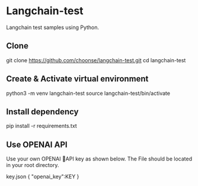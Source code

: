 # Langchain-test

Langchain test samples using Python.

## Clone
git clone https://github.com/choonse/langchain-test.git
cd langchain-test

## Create & Activate virtual environment
python3 -m venv langchain-test
source langchain-test/bin/activate

## Install dependency
pip install -r requirements.txt

## Use OPENAI API
Use your own OPENAI API key as shown below.
The File should be located in your root directory.

key.json
{
  "openai_key":KEY
}
